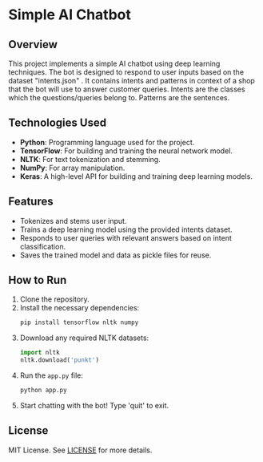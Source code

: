 # Simple AI Chatbot

## Overview
This project implements a simple AI chatbot using deep learning techniques. The bot is designed to respond to user inputs based on the dataset "intents.json" . It contains intents and patterns in context of a shop that the bot will use to answer customer queries. Intents are the classes which the questions/queries belong to. Patterns are the sentences.

## Technologies Used
- **Python**: Programming language used for the project.
- **TensorFlow**: For building and training the neural network model.
- **NLTK**: For text tokenization and stemming.
- **NumPy**: For array manipulation.
- **Keras**: A high-level API for building and training deep learning models.

## Features
- Tokenizes and stems user input.
- Trains a deep learning model using the provided intents dataset.
- Responds to user queries with relevant answers based on intent classification.
- Saves the trained model and data as pickle files for reuse.

## How to Run
1. Clone the repository.
2. Install the necessary dependencies:
   ```bash
   pip install tensorflow nltk numpy
   ```
3. Download any required NLTK datasets:
   ```python
   import nltk
   nltk.download('punkt')
   ```
4. Run the `app.py` file:
   ```bash
   python app.py
   ```
5. Start chatting with the bot! Type 'quit' to exit.

## License
MIT License. See [LICENSE](LICENSE) for more details.
